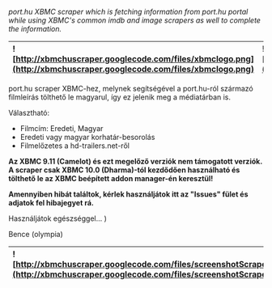 _port.hu XBMC scraper which is fetching information from port.hu portal while using XBMC's common imdb and image scrapers as well to complete the information._

|![http://xbmchuscraper.googlecode.com/files/xbmclogo.png](http://xbmchuscraper.googlecode.com/files/xbmclogo.png)|![http://xbmchuscraper.googlecode.com/files/port.png](http://xbmchuscraper.googlecode.com/files/port.png)|
|:----------------------------------------------------------------------------------------------------------------|:--------------------------------------------------------------------------------------------------------|

port.hu scraper XBMC-hez, melynek segítségével a port.hu-ról származó filmleírás tölthető le magyarul, így ez jelenik meg a médiatárban is.

Választható:
  * Filmcím: Eredeti, Magyar
  * Eredeti vagy magyar korhatár-besorolás
  * Filmelőzetes a hd-trailers.net-ről

**Az XBMC 9.11 (Camelot) és ezt megelőző verziók nem támogatott verziók. A scraper csak XBMC 10.0 (Dharma)-tól kezdődően használható és tölthető le az XBMC beépített addon manager-én keresztül!**

**Amennyiben hibát találtok, kérlek használjátok itt az "Issues" fület és adjatok fel hibajegyet rá.**

Használjátok egészséggel... )

Bence (olympia)

|![http://xbmchuscraper.googlecode.com/files/screenshotScraperSelect.jpg](http://xbmchuscraper.googlecode.com/files/screenshotScraperSelect.jpg)|![http://xbmchuscraper.googlecode.com/files/screenshotPlot.jpg](http://xbmchuscraper.googlecode.com/files/screenshotPlot.jpg)|
|:----------------------------------------------------------------------------------------------------------------------------------------------|:----------------------------------------------------------------------------------------------------------------------------|